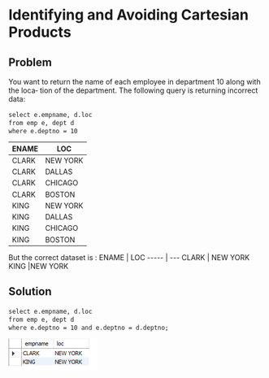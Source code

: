 #  Identifying and Avoiding Cartesian Products

## Problem

You want to return the name of each employee in department 10 along with the loca‐
tion of the department. The following query is returning incorrect data:

    select e.empname, d.loc
    from emp e, dept d
    where e.deptno = 10

ENAME|LOC
-----|---
CLARK|NEW YORK
CLARK|DALLAS
CLARK|CHICAGO
CLARK|BOSTON
KING|NEW YORK
KING|DALLAS
KING|CHICAGO
KING|BOSTON


But the correct dataset is :
ENAME | LOC
----- | ---
CLARK | NEW YORK
KING |NEW YORK

## Solution 

    select e.empname, d.loc
    from emp e, dept d
    where e.deptno = 10 and e.deptno = d.deptno;

![cartesian](./images/cartesian.png)

